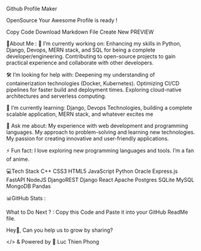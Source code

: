 
Github Profile Maker

OpenSource
Your Awesome Profile is ready !

Copy Code
Download Markdown File
Create New
PREVIEW

💫About Me :
🔭 I’m currently working on:
Enhancing my skills in Python, Django, Devops, MERN stack, and SQL for being a complete developer/engineering.
Contributing to open-source projects to gain practical experience and collaborate with other developers.

🛠 I’m looking for help with:
Deepening my understanding of containerization technologies (Docker, Kubernetes).
Optimizing CI/CD pipelines for faster build and deployment times.
Exploring cloud-native architectures and serverless computing.

🌱 I’m currently learning:
Django, Devops Technologies, building a complete scalable application, MERN stack, and whatever excites me

💬 Ask me about:
My experience with web development and programming languages.
My approach to problem-solving and learning new technologies.
My passion for creating innovative and user-friendly applications.

⚡ Fun fact:
I love exploring new programming languages and tools.
I’m a fan of anime.

💻Tech Stack
C++ CSS3 HTML5 JavaScript Python Oracle Express.js FastAPI NodeJS DjangoREST Django React Apache Postgres SQLite MySQL MongoDB Pandas

📊GitHub Stats :








What to Do Next ? : 
Copy this Code and Paste it into your GitHub ReadMe file.


Hey👋, Can you help us to grow by sharing?

</> & Powered by 💛 Luc Thien Phong
